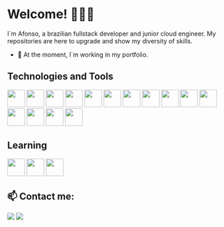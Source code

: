 
# Welcome! 🧑🏻‍🚀

I´m Afonso, a brazilian fullstack developer and junior cloud engineer. My repositories are here to upgrade and show my diversity of skills.
- 🔭 At the moment, I´m working in my portfolio.

## Technologies and Tools

<img loading="lazy" src="https://cdn.jsdelivr.net/gh/devicons/devicon@latest/icons/azure/azure-original.svg" width="40" height="40"/>   <img src="https://cdn.jsdelivr.net/gh/devicons/devicon@latest/icons/cosmosdb/cosmosdb-original.svg" width="40" height="40"/>  <img src="https://cdn.jsdelivr.net/gh/devicons/devicon@latest/icons/amazonwebservices/amazonwebservices-plain-wordmark.svg" width="40" height="40"/> <img loading="lazy" src="https://cdn.jsdelivr.net/gh/devicons/devicon@latest/icons/javascript/javascript-original.svg" width="40" 
        height="40"/> 
          <img src="https://cdn.jsdelivr.net/gh/devicons/devicon@latest/icons/html5/html5-original-wordmark.svg" width="40" height="40" /> <img src="https://cdn.jsdelivr.net/gh/devicons/devicon@latest/icons/css3/css3-original-wordmark.svg" width="40" height="40"/> <img src="https://cdn.jsdelivr.net/gh/devicons/devicon@latest/icons/typescript/typescript-original.svg" width="40" height="40"/> <img src="https://cdn.jsdelivr.net/gh/devicons/devicon@latest/icons/azuresqldatabase/azuresqldatabase-original.svg" width="40" height="40"/> <img src="https://cdn.jsdelivr.net/gh/devicons/devicon@latest/icons/csharp/csharp-original.svg"
width="40" height="40"/> <img src="https://cdn.jsdelivr.net/gh/devicons/devicon@latest/icons/ionic/ionic-original.svg" width="40" height="40"/> <img src="https://cdn.jsdelivr.net/gh/devicons/devicon@latest/icons/angular/angular-original.svg" width="40" height="40"/> <img src="https://cdn.jsdelivr.net/gh/devicons/devicon@latest/icons/npm/npm-original-wordmark.svg" width="40" height="40"/> <img src="https://cdn.jsdelivr.net/gh/devicons/devicon@latest/icons/nuget/nuget-original.svg" width="40" height="40"/>  <img src="https://cdn.jsdelivr.net/gh/devicons/devicon@latest/icons/mysql/mysql-original.svg" width="40" height="40"/> <img src="https://cdn.jsdelivr.net/gh/devicons/devicon@latest/icons/trello/trello-original.svg" width="40" height="40"/>

        
## Learning

<img src="https://cdn.jsdelivr.net/gh/devicons/devicon@latest/icons/react/react-original.svg"  width="40" height="40" />  <img src="https://cdn.jsdelivr.net/gh/devicons/devicon@latest/icons/bootstrap/bootstrap-original.svg"   width="40" height="40"/>  <img loading="lazy" src="https://cdn.jsdelivr.net/gh/devicons/devicon/icons/git/git-original.svg" width="40" height="40"/> 

## 📫 Contact me:
<div>
<a href = "mailto:contatoafonso.dev@gmail.com"><img loading="lazy" src="https://img.shields.io/badge/Gmail-D14836?style=for-the-badge&logo=gmail&logoColor=white" target="_blank"></a>
<a href="https://www.linkedin.com/in/afonso-anjos" target="_blank"><img loading="lazy" src="https://img.shields.io/badge/-LinkedIn-%230077B5?style=for-the-badge&logo=linkedin&logoColor=white" target="_blank"></a>   
</div>          



          


          
          

          

